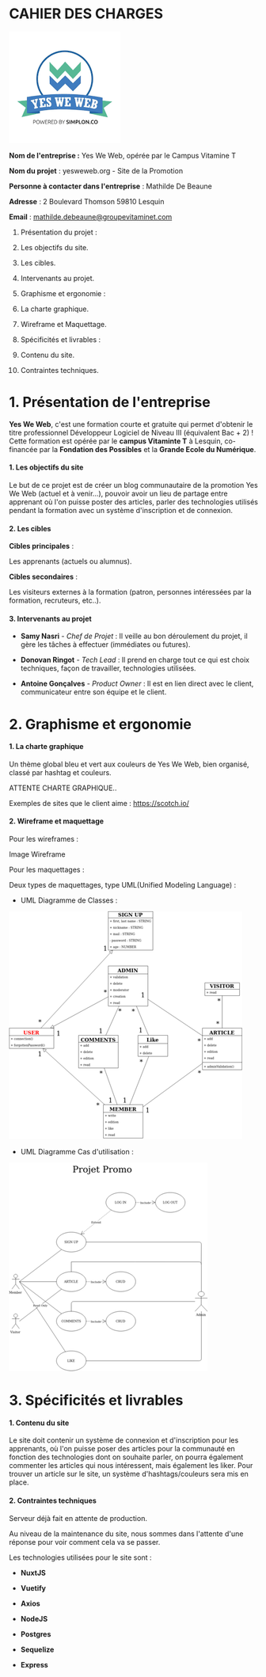 # CAHIER DES CHARGES

![Logo Yes We Web](Images/yesweweb.png)

**Nom de l'entreprise :** Yes We Web, opérée par le Campus Vitamine T

**Nom du projet** : yesweweb.org - Site de la Promotion

**Personne à contacter dans l'entreprise** : Mathilde De Beaune

**Adresse** : 2 Boulevard Thomson 59810 Lesquin

**Email** : mathilde.debeaune@groupevitaminet.com

1.  Présentation du projet :

1.  Les objectifs du site.

1.  Les cibles.

1.  Intervenants au projet.

1.  Graphisme et ergonomie :

1.  La charte graphique.

1.  Wireframe et Maquettage.

1.  Spécificités et livrables :

1.  Contenu du site.

1.  Contraintes techniques.

# 1. Présentation de l'entreprise

**Yes We Web**, c'est une formation courte et gratuite qui permet d'obtenir le titre professionnel Développeur Logiciel de Niveau III (équivalent Bac + 2) ! Cette formation est opérée par le **campus Vitaminte T** à Lesquin, co-financée par la **Fondation des Possibles** et la **Grande Ecole du Numérique**.

#### 1. Les objectifs du site

Le but de ce projet est de créer un blog communautaire de la promotion Yes We Web (actuel et à venir...), pouvoir avoir un lieu de partage entre apprenant où l'on puisse poster des articles, parler des technologies utilisés pendant la formation avec un système d'inscription et de connexion.

####

#### 2. Les cibles

**Cibles principales** :

Les apprenants (actuels ou alumnus).

**Cibles secondaires** :

Les visiteurs externes à la formation (patron, personnes intéressées par la formation, recruteurs, etc..).

####

#### 3. Intervenants au projet

- **Samy Nasri** - _Chef de Projet_ : Il veille au bon déroulement du projet, il gère les tâches à effectuer (immédiates ou futures).

- **Donovan Ringot** - _Tech Lead_ : Il prend en charge tout ce qui est choix techniques, façon de travailler, technologies utilisées.

- **Antoine Gonçalves** - _Product Owner_ : Il est en lien direct avec le client, communicateur entre son équipe et le client.

# 2. Graphisme et ergonomie

#### 1. La charte graphique

Un thème global bleu et vert aux couleurs de Yes We Web, bien organisé, classé par hashtag et couleurs.

ATTENTE CHARTE GRAPHIQUE..

Exemples de sites que le client aime : https://scotch.io/

#### 2. Wireframe et maquettage

Pour les wireframes :

Image Wireframe

Pour les maquettages :

Deux types de maquettages, type UML(Unified Modeling Language) :

- UML Diagramme de Classes :

![UML Diagram Class](Images/UMLDiagramClass.png)

- UML Diagramme Cas d'utilisation :

![UML Diagram Use Cases](Images/UMLDiagramUseCase.png)

# 3. Spécificités et livrables

#### 1. Contenu du site

Le site doit contenir un système de connexion et d'inscription pour les apprenants, où l'on puisse poser des articles pour la communauté en fonction des technologies dont on souhaite parler, on pourra également commenter les articles qui nous intéressent, mais également les liker. Pour trouver un article sur le site, un système d'hashtags/couleurs sera mis en place.

#### 2. Contraintes techniques

Serveur déjà fait en attente de production.

Au niveau de la maintenance du site, nous sommes dans l'attente d'une réponse pour voir comment cela va se passer.

Les technologies utilisées pour le site sont :

- **NuxtJS**

- **Vuetify**

- **Axios**

- **NodeJS**

- **Postgres**

- **Sequelize**

- **Express**

